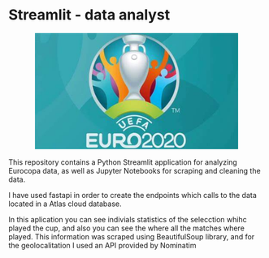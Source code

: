 # Streamlit - data analyst

<p align="center">
  <img width="400" src="/img/OIP.jpg" alt="mid_bootcamp_project">
</p>
This repository contains a Python Streamlit application for analyzing Eurocopa data, as well as Jupyter Notebooks for scraping and cleaning the data.

I have used fastapi in order to create the endpoints which calls to the data located in a Atlas cloud database.

In this aplication you can see indivials statistics of the selecction whihc played the cup, and also you can see the where all the matches where played. This information  was scraped using  BeautifulSoup library, and for the geolocalitation I used an API provided by Nominatim
